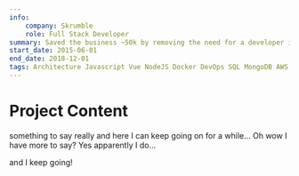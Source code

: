 ```yaml
---
info:
    company: Skrumble
    role: Full Stack Developer
summary: Saved the business ~50k by removing the need for a developer implementing PSD designs for our website by finding an opportunity to create a custom CMS allowing the graphic designer to update the site directly. Migrated our build tools from Grunt to Gulp. Assisted in migrating VMs to LXD containers, and created scripts to provision and update containers. Lead back-end feature development, deployment processes and crash recovery. Developed a graph-based phone IVR system. Migrated from a Freeswitch + Lua based Voip/Video Conferencing server to a containerized, scalable system based on Kurento & NodeJS.
start_date: 2015-06-01
end_date: 2018-12-01
tags: Architecture Javascript Vue NodeJS Docker DevOps SQL MongoDB AWS Freeswitch Lua Bash HTML WebRTC P2P PHP front-end back-end full-stack websocket redis
---
```


# Project Content

something to say really and here I can keep going on for a while...
Oh wow I have more to say? Yes apparently I do...

and I keep going!